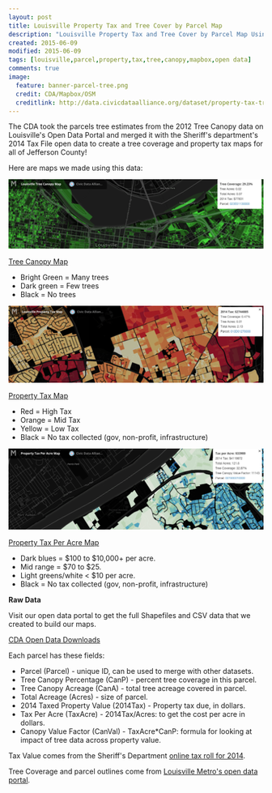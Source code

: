 ```yaml
---
layout: post
title: Louisville Property Tax and Tree Cover by Parcel Map
description: "Louisville Property Tax and Tree Cover by Parcel Map Using Metro Open Data and Mapbox"
created: 2015-06-09
modified: 2015-06-09
tags: [louisville,parcel,property,tax,tree,canopy,mapbox,open data]
comments: true
image:
  feature: banner-parcel-tree.png
  credit: CDA/Mapbox/OSM
  creditlink: http://data.civicdataalliance.org/dataset/property-tax-tree-cover-parcel
---
```

<script async src="//platform.twitter.com/widgets.js" charset="utf-8"></script>

The CDA took the parcels tree estimates from the 2012 Tree Canopy data on Louisville's Open Data Portal and merged it with the Sheriff's department's 2014 Tax File open data to create a tree coverage and property tax maps for all of Jefferson County!

Here are maps we made using this data:

[![Tree Map](/images/screenshot-canopy-tree.png)](http://bit.ly/TreeCanopyVille)

[Tree Canopy Map](http://bit.ly/TreeCanopyVille)

- Bright Green = Many trees
- Dark green = Few trees
- Black = No trees

[![Tax Map](/images/screenshot-canopy-tax.png)](http://bit.ly/PropertyTaxVille)

[Property Tax Map](http://bit.ly/PropertyTaxVille)

- Red = High Tax
- Orange = Mid Tax
- Yellow = Low Tax
- Black = No tax collected (gov, non-profit, infrastructure)

[![Acre Map](/images/screenshot-canopy-acre.png)](http://bit.ly/TaxPerAcreVille)

[Property Tax Per Acre Map](http://bit.ly/TaxPerAcreVille)

- Dark blues = $100 to $10,000+ per acre.
- Mid range = $70 to $25.
- Light greens/white < $10 per acre.
- Black = No tax collected (gov, non-profit, infrastructure)

**Raw Data**

Visit our open data portal to get the full Shapefiles and CSV data that we created to build our maps.  

[CDA Open Data Downloads](http://data.civicdataalliance.org/dataset/property-tax-tree-cover-parcel)

Each parcel has these fields:

- Parcel (Parcel) - unique ID, can be used to merge with other datasets.
- Tree Canopy Percentage (CanP) - percent tree coverage in this parcel.
- Tree Canopy Acreage (CanA) - total tree acreage covered in parcel.
- Total Acreage (Acres) - size of parcel.
- 2014 Taxed Property Value (2014Tax) - Property tax due, in dollars.
- Tax Per Acre (TaxAcre) - 2014Tax/Acres: to get the cost per acre in dollars.
- Canopy Value Factor (CanVal) - TaxAcre*CanP: formula for looking at impact of tree data across property value.

Tax Value comes from the Sheriff's Department [online tax roll for 2014](http://www.jcsoky.org/download/taxfiledownloads.htm).

Tree Coverage and parcel outlines come from [Louisville Metro's open data portal](http://portal.louisvilleky.gov/dataset/utcdata).

